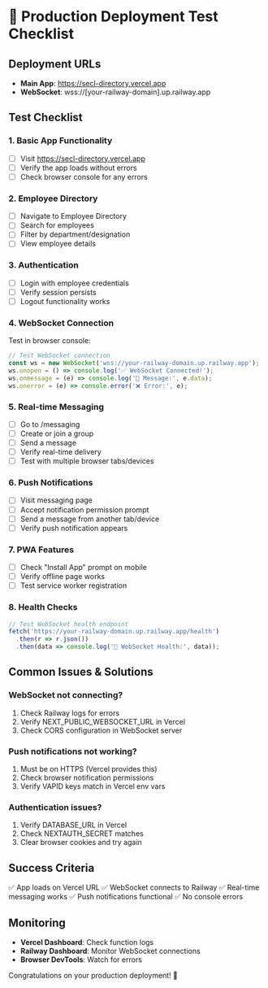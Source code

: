 # 🚀 Production Deployment Test Checklist

## Deployment URLs
- **Main App**: https://secl-directory.vercel.app
- **WebSocket**: wss://[your-railway-domain].up.railway.app

## Test Checklist

### 1. Basic App Functionality
- [ ] Visit https://secl-directory.vercel.app
- [ ] Verify the app loads without errors
- [ ] Check browser console for any errors

### 2. Employee Directory
- [ ] Navigate to Employee Directory
- [ ] Search for employees
- [ ] Filter by department/designation
- [ ] View employee details

### 3. Authentication
- [ ] Login with employee credentials
- [ ] Verify session persists
- [ ] Logout functionality works

### 4. WebSocket Connection
Test in browser console:
```javascript
// Test WebSocket connection
const ws = new WebSocket('wss://your-railway-domain.up.railway.app');
ws.onopen = () => console.log('✅ WebSocket Connected!');
ws.onmessage = (e) => console.log('📨 Message:', e.data);
ws.onerror = (e) => console.error('❌ Error:', e);
```

### 5. Real-time Messaging
- [ ] Go to /messaging
- [ ] Create or join a group
- [ ] Send a message
- [ ] Verify real-time delivery
- [ ] Test with multiple browser tabs/devices

### 6. Push Notifications
- [ ] Visit messaging page
- [ ] Accept notification permission prompt
- [ ] Send a message from another tab/device
- [ ] Verify push notification appears

### 7. PWA Features
- [ ] Check "Install App" prompt on mobile
- [ ] Verify offline page works
- [ ] Test service worker registration

### 8. Health Checks
```javascript
// Test WebSocket health endpoint
fetch('https://your-railway-domain.up.railway.app/health')
  .then(r => r.json())
  .then(data => console.log('🏥 WebSocket Health:', data));
```

## Common Issues & Solutions

### WebSocket not connecting?
1. Check Railway logs for errors
2. Verify NEXT_PUBLIC_WEBSOCKET_URL in Vercel
3. Check CORS configuration in WebSocket server

### Push notifications not working?
1. Must be on HTTPS (Vercel provides this)
2. Check browser notification permissions
3. Verify VAPID keys match in Vercel env vars

### Authentication issues?
1. Verify DATABASE_URL in Vercel
2. Check NEXTAUTH_SECRET matches
3. Clear browser cookies and try again

## Success Criteria
✅ App loads on Vercel URL
✅ WebSocket connects to Railway
✅ Real-time messaging works
✅ Push notifications functional
✅ No console errors

## Monitoring
- **Vercel Dashboard**: Check function logs
- **Railway Dashboard**: Monitor WebSocket connections
- **Browser DevTools**: Watch for errors

Congratulations on your production deployment! 🎉